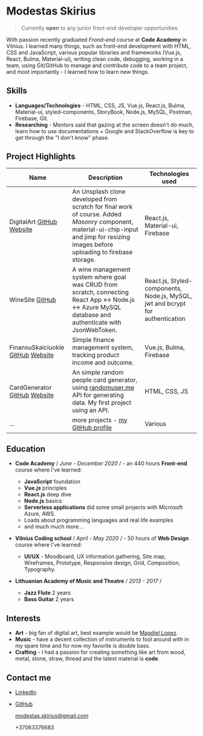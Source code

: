 # Modestas Skirius

> Currently **open** to any junior front-end developer opportunities.

With passion recently graduated *Frond-end* course at **Code Academy** in Vilnius. I learned many things, such as front-end development with HTML, CSS and JavaScript, various popular libraries and frameworks (Vue.js, React, Bulma, Material-ui), writing clean code, debugging, working in a team, using Git/GitHub to manage and contribute code to a team project, and most importantly - I learned how to learn new things.

## Skills

 - **Languages/Technologies** - HTML, CSS, JS, Vue.js, React.js, Bulma, Material-ui, styled-components, StoryBook, Node.js, MySQL, Postman, Firebase, Git.
 - **Researching** - Mentors said that gazing at the screen doesn't do much, learn how to use documentations + Google and StackOverflow is key to get through the "I don't know" phase.

## Project Highlights

| Name | Description | Technologies used |
| --- | --- | --- |
DigitalArt [GitHub](https://github.com/modestas9k/DigitalArt) [Website](https://vue-demo-c6fe6.firebaseapp.com/) | An Unsplash clone developed from scratch for final work of course. Added *Masonry* component, material-ui-chip-input and jimp for resizing images before uploading to firebase storage. | React.js, Material-ui, Firebase
| WineSite [GitHub](https://github.com/modestas9k/WineSite) | A wine management system where goal was CRUD from scratch, connecting React App <-> Node.js <-> Azure MySQL database and authenticate with JsonWebToken.   | React.js, Styled-components, Node.js, MySQL, jwt and bcrypt for authentication
| FinansuSkaiciuokle [GitHub](https://github.com/modestas9k/FinansuSkaiciuokle) [Website](https://finansuskaiciuokle.netlify.app/) | Simple finance management system, tracking product income and outcome. | Vue.js, Bulma, Firebase
| CardGenerator [GitHub](https://github.com/modestas9k/CardGenerator) [Website](https://randompplgenerator.netlify.app/) | An simple random people card generator, using [randomuser.me](https://randomuser.me/) API for generating data. My first project using an API. | HTML, CSS, JS
| ... | more projects - [my GitHub profile](https://github.com/modestas9k) | Various

## Education

- **Code Academy** / *June - December 2020* / - an 440 hours **Front-end** course where I've learned:
  - **JavaScript** foundation
  - **Vue.js** principles
  - **React.js** deep dive
  - **Node.js** basics
  - **Serverless applications** did some small projects with Microsoft Azure, AWS.
  - Loads about programming languages and real life examples
  - and much much more...

- **Vilnius Coding school** / *April - May 2020* / -  50 hours of **Web Design** course where I've learned:
  - **UI/UX** - Moodboard, UX information gathering, Site map, Wireframes, Prototype, Responsive design, Grid, Composition, Typography.

- **Lithuanian Academy of Music and Theatre** / *2013 - 2017* / 
  -  **Jazz Flute** 2 years
  -  **Bass Guitar** 2 years
      

## Interests

- **Art** - big fan of digital art, best example would be [Magdiel Lopez](https://www.magdiellopez.com/).
- **Music** - have a decent collection of instruments to fool around with in my spare time and for now my favorite is double bass.
- **Crafting** - I had a passion for creating something like art from wood, metal, stone, straw, thread and the latest material is **code**.

## Contact me 

- [LinkedIn](https://www.linkedin.com/in/modestas-skirius-276631202/)
- [GitHub](https://github.com/modestas9k)
  
  modestas.skirius@gmail.com

  +37063376683
